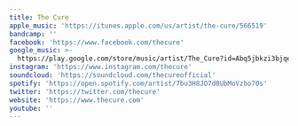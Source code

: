 ```yaml
---
title: The Cure
apple_music: 'https://itunes.apple.com/us/artist/the-cure/566519'
bandcamp: ''
facebook: 'https://www.facebook.com/thecure'
google_music: >-
  https://play.google.com/store/music/artist/The_Cure?id=Abq5jbkzi3bjqebk4aqu6s4cgli
instagram: 'https://www.instagram.com/thecure'
soundcloud: 'https://soundcloud.com/thecureofficial'
spotify: 'https://open.spotify.com/artist/7bu3H8JO7d0UbMoVzbo70s'
twitter: 'https://twitter.com/thecure'
website: 'https://www.thecure.com'
youtube: ''
---
```

